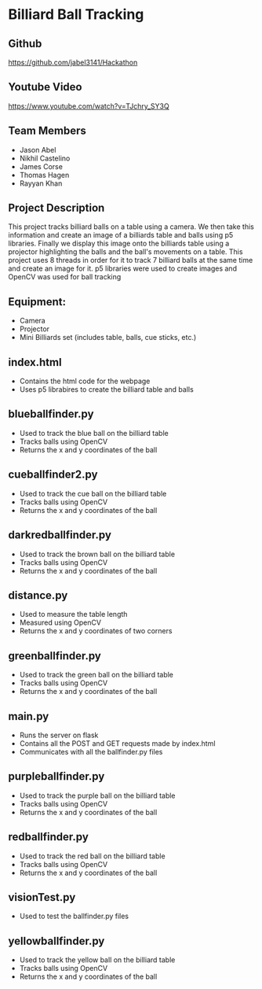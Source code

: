 # Billiard Ball  Tracking

## Github
https://github.com/jabel3141/Hackathon

## Youtube Video
https://www.youtube.com/watch?v=TJchry_SY3Q

## Team Members
- Jason Abel
- Nikhil Castelino
- James Corse
- Thomas Hagen
- Rayyan Khan 

## Project Description
This project tracks billiard balls on a table using a camera. We then take this information and create
an image of a billiards table and balls using p5 libraries. Finally we display this image onto the billiards table
using a projector highlighting the balls and the ball's movements on a table. This project uses 8 threads
in order for it to track 7 billiard balls at the same time and create an image for it. p5 libraries were used to create images
and OpenCV was used for ball tracking

## Equipment:
- Camera
- Projector
- Mini Billiards set (includes table, balls, cue sticks, etc.)

## index.html
- Contains the html code for the webpage
- Uses p5 librabires to create the billiard table and balls

## blueballfinder.py
- Used to track the blue ball on the billiard table
- Tracks balls using OpenCV
- Returns the x and y coordinates of the ball

## cueballfinder2.py
- Used to track the cue ball on the billiard table
- Tracks balls using OpenCV
- Returns the x and y coordinates of the ball

## darkredballfinder.py
- Used to track the brown ball on the billiard table
- Tracks balls using OpenCV
- Returns the x and y coordinates of the ball

## distance.py
- Used to measure the table length
- Measured using OpenCV
- Returns the x and y coordinates of two corners

## greenballfinder.py
- Used to track the green ball on the billiard table
- Tracks balls using OpenCV
- Returns the x and y coordinates of the ball

## main.py
- Runs the server on flask
- Contains all the POST and GET requests made by index.html
- Communicates with all the ballfinder.py files

## purpleballfinder.py
- Used to track the purple ball on the billiard table
- Tracks balls using OpenCV
- Returns the x and y coordinates of the ball

## redballfinder.py
- Used to track the red ball on the billiard table
- Tracks balls using OpenCV
- Returns the x and y coordinates of the ball

## visionTest.py
- Used to test the ballfinder.py files

## yellowballfinder.py
- Used to track the yellow ball on the billiard table
- Tracks balls using OpenCV
- Returns the x and y coordinates of the ball